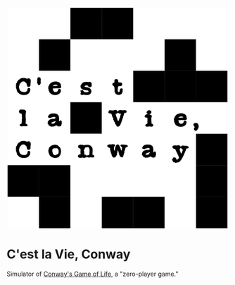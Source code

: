 <p align="center">
  <img id="logo" src="img/logo.png" class="center" alt="C'est la Vie, Conway logo" title="C'est la Vie, Conway logo" width="500" height="500"/>
</p>

# C'est la Vie, Conway

Simulator of [Conway's Game of Life](https://en.wikipedia.org/wiki/Conway%27s_Game_of_Life), a "zero-player game."
